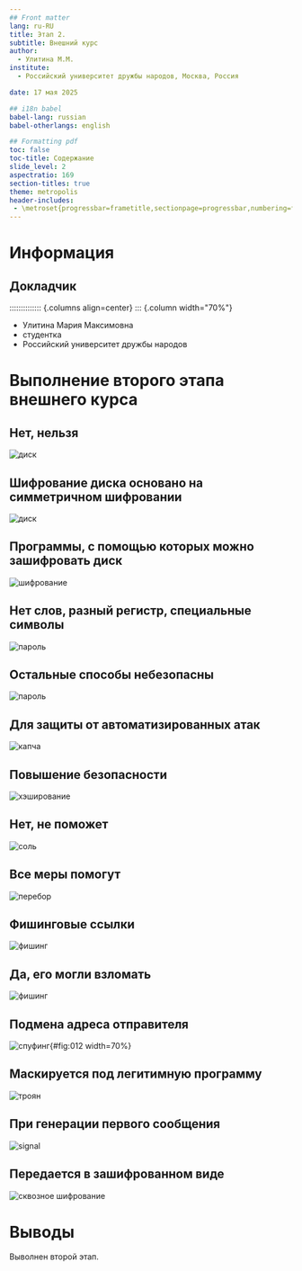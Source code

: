 ```yaml
---
## Front matter
lang: ru-RU
title: Этап 2.
subtitle: Внешний курс
author:
  - Улитина М.М.
institute:
  - Российский университет дружбы народов, Москва, Россия

date: 17 мая 2025

## i18n babel
babel-lang: russian
babel-otherlangs: english

## Formatting pdf
toc: false
toc-title: Содержание
slide_level: 2
aspectratio: 169
section-titles: true
theme: metropolis
header-includes:
 - \metroset{progressbar=frametitle,sectionpage=progressbar,numbering=fraction}
---
```


# Информация

## Докладчик

:::::::::::::: {.columns align=center}
::: {.column width="70%"}

  * Улитина Мария Максимовна
  * студентка
  * Российский университет дружбы народов



# Выполнение второго этапа внешнего курса

## Нет, нельзя

![диск](image/1.PNG)

## Шифрование диска основано на симметричном шифровании 

![диск](image/2.PNG)

## Программы, с помощью которых можно зашифровать диск

![шифрование](image/3.PNG)

## Нет слов, разный регистр, специальные символы

![пароль](image/4.PNG)

## Остальные способы небезопасны

![пароль](image/5.PNG)

## Для защиты от автоматизированных атак

![капча](image/6.PNG)

## Повышение безопасности

![хэширование](image/7.PNG)

## Нет, не поможет

![соль](image/8.PNG)

## Все меры помогут

![перебор](image/9.PNG)

## Фишинговые ссылки

![фишинг](image/10.PNG)

## Да, его могли взломать

![фишинг](image/11.PNG)

## Подмена адреса отправителя

![спуфинг](image/12.PNG){#fig:012 width=70%}

## Маскируется под легитимную программу

![троян](image/13.PNG)

## При генерации первого сообщения 

![signal](image/14.PNG)

## Передается в зашифрованном виде

![сквозное шифрование](image/15.PNG)



# Выводы

Выволнен второй этап.

